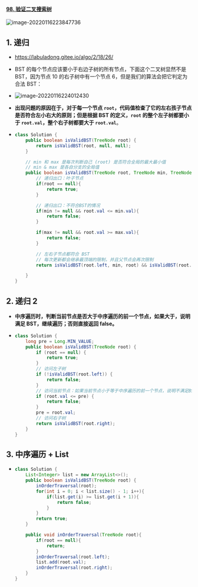 #### [98. 验证二叉搜索树](https://leetcode-cn.com/problems/validate-binary-search-tree/)

![image-20220116223847736](https://raw.githubusercontent.com/TWDH/Leetcode-From-Zero/pictures/img/image-20220116223847736.png)

## 1. 递归

- https://labuladong.gitee.io/algo/2/18/26/

- BST 的每个节点应该要小于右边子树的所有节点，下面这个二叉树显然不是 BST，因为节点 10 的右子树中有一个节点 6，但是我们的算法会把它判定为合法 BST：

- ![image-20220116224012430](https://raw.githubusercontent.com/TWDH/Leetcode-From-Zero/pictures/img/image-20220116224012430.png)

- **出现问题的原因在于，对于每一个节点 `root`，代码值检查了它的左右孩子节点是否符合左小右大的原则；但是根据 BST 的定义，`root` 的整个左子树都要小于 `root.val`，整个右子树都要大于 `root.val`**。

- ```java
  class Solution {
      public boolean isValidBST(TreeNode root) {
          return isValidBST(root, null, null);
      }
  
      // min 和 max 是每次判断自己 (root) 是否符合全局的最大最小值
      // min & max 是各自分支的全局值
      public boolean isValidBST(TreeNode root, TreeNode min, TreeNode max){
          // 递归出口：叶子节点
          if(root == null){
              return true;
          }
  
          // 递归出口：不符合BST的情况
          if(min != null && root.val <= min.val){
              return false;
          }
  
          if(max != null && root.val >= max.val){
              return false;
          }
  
          // 左右子节点都符合 BST
          // 每次更新都会继承最顶端的限制，并且父节点会再次限制
          return isValidBST(root.left, min, root) && isValidBST(root.right, root, max);
  
      }
  }
  ```

## 2. 递归 2

- **中序遍历时，判断当前节点是否大于中序遍历的前一个节点，如果大于，说明满足 BST，继续遍历；否则直接返回 false。**

- ```java
  class Solution {
      long pre = Long.MIN_VALUE;
      public boolean isValidBST(TreeNode root) {
          if (root == null) {
              return true;
          }
          // 访问左子树
          if (!isValidBST(root.left)) {
              return false;
          }
          // 访问当前节点：如果当前节点小于等于中序遍历的前一个节点，说明不满足BST，返回 false；否则继续遍历。
          if (root.val <= pre) {
              return false;
          }
          pre = root.val;
          // 访问右子树
          return isValidBST(root.right);
      }
  }
  ```

## 3. 中序遍历 + List

- ```java
  class Solution {
      List<Integer> list = new ArrayList<>();
      public boolean isValidBST(TreeNode root) {
          inOrderTraversal(root);
          for(int i = 0; i < list.size() - 1; i++){
              if(list.get(i) >= list.get(i + 1)){
                  return false;
              }
          }
          return true;
      }
  
      public void inOrderTraversal(TreeNode root){
          if(root == null){
              return;
          }
          inOrderTraversal(root.left);
          list.add(root.val);
          inOrderTraversal(root.right);
      }
  }
  ```




